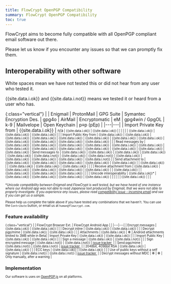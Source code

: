 ```yaml
---
title: FlowCrypt OpenPGP Compatibility
summary: FlowCrypt OpenPGP Compatibility
toc: true
---
```


FlowCrypt aims to become fully compatible with all OpenPGP compliant email software out there.

Please let us know if you encounter any issues so that we can promptly fix them.

## Interoperability with other software

White spaces mean we have not tested this or did not hear from any user who tested it.

{{site.data.i.ok}} and {{site.data.i.not}} means we tested it or heard from a user who has.


{:class="vertical"}
| | <span><span>Enigmail</span></span> | <span><span>ProtonMail</span></span> | <span><span>GPG Suite</span></span> | <span><span>Symantec Encryption Des.</span></span> | <span><span>gpg4o</span></span> | <span><span>AirMail</span></span> | <span><span>Encryptomatic</span></span> | <span><span>eM</span></span> | <span><span>gpg4win / GpgOL</span></span> | <span><span>k-9</span></span> | <span><span>Mailvelope</span></span> | <span><span>Open Keychain</span></span> | <span><span>p≡p (pEp)</span></span> |
|---|---|
| Import Private Key from | {{site.data.i.ok}} | <small>n/a<small> | {{site.data.i.ok}} | {{site.data.i.ok}} |  |  |  |  |  | {{site.data.i.ok}} | {{site.data.i.ok}} | {{site.data.i.ok}} | |
| Import Public Key from | {{site.data.i.ok}} | {{site.data.i.ok}} | {{site.data.i.ok}} | {{site.data.i.ok}} | {{site.data.i.ok}} | {{site.data.i.ok}} | {{site.data.i.ok}} | {{site.data.i.ok}} | {{site.data.i.ok}} | {{site.data.i.ok}} | {{site.data.i.ok}} | {{site.data.i.ok}} | |
| Read messages by | {{site.data.i.ok}} | {{site.data.i.ok}} | {{site.data.i.ok}} | {{site.data.i.ok}} | {{site.data.i.ok}} | {{site.data.i.ok}} | {{site.data.i.ok}} | {{site.data.i.ok}} | {{site.data.i.ok}} | {{site.data.i.ok}} | {{site.data.i.ok}} | {{site.data.i.ok}} | {{site.data.i.ok}}
| Send messages to | {{site.data.i.ok}} | {{site.data.i.ok}} | {{site.data.i.ok}} | {{site.data.i.ok}} | {{site.data.i.ok}} | {{site.data.i.not}} | {{site.data.i.ok}} | {{site.data.i.not}} | {{site.data.i.ok}} | {{site.data.i.ok}} | {{site.data.i.ok}} | {{site.data.i.ok}} | {{site.data.i.not}} |
| Send attachment to | {{site.data.i.ok}} | {{site.data.i.ok}} | {{site.data.i.ok}} | {{site.data.i.ok}} | {{site.data.i.ok}} |  | {{site.data.i.ok}} |  | {{site.data.i.ok}} | {{site.data.i.ok}} | {{site.data.i.ok}} |  | |
| Receive attachment from | {{site.data.i.ok}} | {{site.data.i.ok}} | {{site.data.i.ok}} | {{site.data.i.ok}} | {{site.data.i.ok}} |  | {{site.data.i.ok}} |  | {{site.data.i.ok}} | {{site.data.i.ok}} | {{site.data.i.ok}} |  | |
| Unicode interoperability | {{site.data.i.ok}}* | {{site.data.i.ok}} | {{site.data.i.ok}} | {{site.data.i.ok}} | {{site.data.i.ok}} |  |  |  |  | | {{site.data.i.ok}} | | |

**Unicode compatibility between Enigmail and FlowCrypt is well tested, but we have heard of one instance where our Android app was not able to read Japanese text produced by Enigmail, that we were not able to properly investigate. If you experience any issues, please read [compatibility issue - incoming email](/docs/help/compatibility.html#incoming-email-from-other-software) and see if you can get us a sample.*

Please help us complete the table above if you have tested any combinations that we haven't. You can use the `Contribute` button, or email us at `human@flowcrypt.com`.

## Feature availability

{:class="vertical"}
|  | <span><span>FlowCrypt Browser Ext.</span></span> | <span><span>FlowCrypt Android App</span></span> | |
|---|---|
| Encrypt messages | {{site.data.i.ok}} | {{site.data.i.ok}} | |
| Decrypt inline | {{site.data.i.ok}} | {{site.data.i.ok}} | |
| Decrypt pgp/mime | {{site.data.i.ok}} | {{site.data.i.ok}} | |
| Attachments | {{site.data.i.ok}} | <span style="color: gray">●</span> | Android attachments limited to 3MB while in Beta|
| Import Private Key | {{site.data.i.ok}} | {{site.data.i.ok}} | |
| Import Public Key | {{site.data.i.ok}} | {{site.data.i.ok}} | |
| Sign a message | {{site.data.i.ok}} | {{site.data.i.not}} | |
| Sign encrypted message | {{site.data.i.not}} | {{site.data.i.not}} | [issue tracker&nbsp;<i class='fa fa-external-link'></i>](https://github.com/FlowCrypt/flowcrypt-browser/issues/1080) |
| Send pgp/mime | {{site.data.i.not}} | {{site.data.i.not}} | [issue tracker&nbsp;<i class='fa fa-external-link'></i>](https://github.com/FlowCrypt/flowcrypt-browser/issues/1620) |
| 2048bit, 4096bit RSA | {{site.data.i.ok}} | {{site.data.i.ok}} | |
| ECC keys | {{site.data.i.ok}} | {{site.data.i.ok}} | |
| Use of public keys without a self signature | {{site.data.i.not}} | {{site.data.i.not}} | [issue tracker&nbsp;<i class='fa fa-external-link'></i>](https://github.com/FlowCrypt/flowcrypt-browser/issues/1158) |
| Decrypt messages without MDC | <span style="color: gray">●</span> | <span style="color: gray">●</span> | Only manually, after a warning |


## Implementation

Our software is uses on [OpenPGP.js](https://github.com/openpgpjs/openpgpjs) on all platforms.